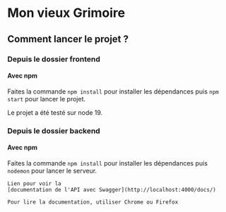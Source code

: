 # Mon vieux Grimoire

## Comment lancer le projet ?

### Depuis le dossier frontend

#### Avec npm

Faites la commande `npm install` pour installer les dépendances puis `npm start` pour lancer le projet.

Le projet a été testé sur node 19.

### Depuis le dossier backend

#### Avec npm

Faites la commande `npm install` pour installer les dépendances puis `nodemon` pour lancer le serveur.

```
Lien pour voir la
[documentation de l'API avec Swagger](http://localhost:4000/docs/)

Pour lire la documentation, utiliser Chrome ou Firefox